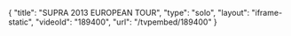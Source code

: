 {
    "title": "SUPRA 2013 EUROPEAN TOUR",
    "type": "solo",
    "layout": "iframe-static",
    "videoId": "189400",
    "url": "\/tvpembed\/189400"
}
